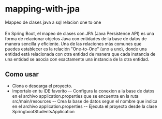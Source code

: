 # mapping-with-jpa
Mappeo de clases java a sql relacion one to one

#### 
En Spring Boot, el mapeo de clases con JPA (Java Persistence API) es una forma de relacionar objetos Java con entidades de la base de datos de manera sencilla y eficiente. Una de las relaciones más comunes que puedes establecer es la relación "One-to-One" (uno a uno), donde una entidad está relacionada con otra entidad de manera que cada instancia de una entidad se asocia con exactamente una instancia de la otra entidad.

## Como usar

-  Clona o descarga el proyecto.
-  Importalo en tu IDE favorito
-- Configura la conexion a la base de datos en el archivo application.properties que se encuentra en la ruta src/main/resources
-- Crea la base de datos segun el nombre que indica en el archivo application.properties
-- Ejecuta el proyecto desde la clase SpringbootStudentsApplication
